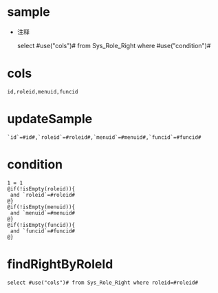 sample
===
* 注释

	select #use("cols")# from Sys_Role_Right where #use("condition")#

cols
===

	id,roleid,menuid,funcid

updateSample
===

	`id`=#id#,`roleid`=#roleid#,`menuid`=#menuid#,`funcid`=#funcid#

condition
===

	1 = 1  
	@if(!isEmpty(roleid)){
	 and `roleid`=#roleid#
	@}
	@if(!isEmpty(menuid)){
	 and `menuid`=#menuid#
	@}
	@if(!isEmpty(funcid)){
	 and `funcid`=#funcid#
	@}
	
findRightByRoleId
===

	select #use("cols")# from Sys_Role_Right where roleid=#roleid#
	
	